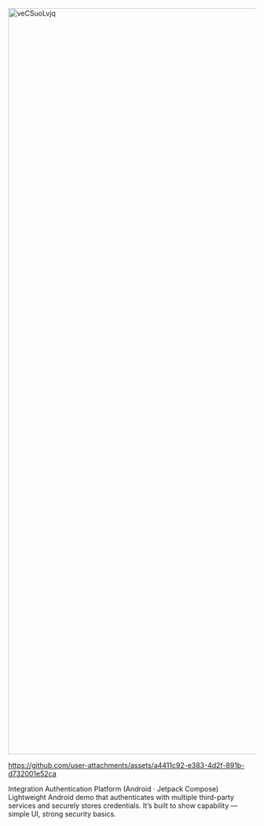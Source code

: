<img width="639" height="1519" alt="veCSuoLvjq" src="https://github.com/user-attachments/assets/3f6830c5-2572-44d6-bb70-58f221113734" />

https://github.com/user-attachments/assets/a4411c92-e383-4d2f-891b-d732001e52ca



Integration Authentication Platform (Android · Jetpack Compose)
Lightweight Android demo that authenticates with multiple third-party services and securely stores credentials. It’s built to show capability — simple UI, strong security basics.

